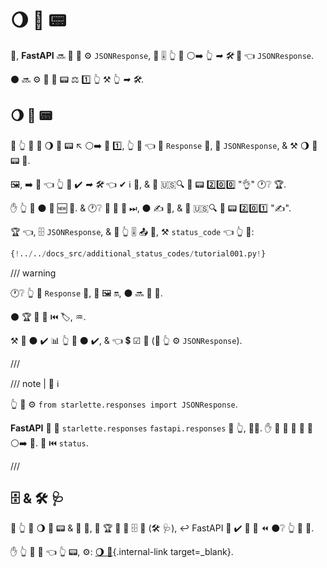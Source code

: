 # 🌖 👔 📟

🔢, **FastAPI** 🔜 📨 📨 ⚙️ `JSONResponse`, 🚮 🎚 👆 📨 ⚪️➡️ 👆 *➡ 🛠️* 🔘 👈 `JSONResponse`.

⚫️ 🔜 ⚙️ 🔢 👔 📟 ⚖️ 1️⃣ 👆 ⚒ 👆 *➡ 🛠️*.

## 🌖 👔 📟

🚥 👆 💚 📨 🌖 👔 📟 ↖️ ⚪️➡️ 👑 1️⃣, 👆 💪 👈 🛬 `Response` 🔗, 💖 `JSONResponse`, &amp; ⚒ 🌖 👔 📟 🔗.

🖼, ➡️ 💬 👈 👆 💚 ✔️ *➡ 🛠️* 👈 ✔ ℹ 🏬, &amp; 📨 🇺🇸🔍 👔 📟 2️⃣0️⃣0️⃣ "👌" 🕐❔ 🏆.

✋️ 👆 💚 ⚫️ 🚫 🆕 🏬. &amp; 🕐❔ 🏬 🚫 🔀 ⏭, ⚫️ ✍ 👫, &amp; 📨 🇺🇸🔍 👔 📟 2️⃣0️⃣1️⃣ "✍".

🏆 👈, 🗄 `JSONResponse`, &amp; 📨 👆 🎚 📤 🔗, ⚒ `status_code` 👈 👆 💚:

```Python hl_lines="4  25"
{!../../docs_src/additional_status_codes/tutorial001.py!}
```

/// warning

🕐❔ 👆 📨 `Response` 🔗, 💖 🖼 🔛, ⚫️ 🔜 📨 🔗.

⚫️ 🏆 🚫 🎻 ⏮️ 🏷, ♒️.

⚒ 💭 ⚫️ ✔️ 📊 👆 💚 ⚫️ ✔️, &amp; 👈 💲 ☑ 🎻 (🚥 👆 ⚙️ `JSONResponse`).

///

/// note | 📡 ℹ

👆 💪 ⚙️ `from starlette.responses import JSONResponse`.

**FastAPI** 🚚 🎏 `starlette.responses` `fastapi.responses` 🏪 👆, 👩‍💻. ✋️ 🌅 💪 📨 👟 🔗 ⚪️➡️ 💃. 🎏 ⏮️ `status`.

///

## 🗄 &amp; 🛠️ 🩺

🚥 👆 📨 🌖 👔 📟 &amp; 📨 🔗, 👫 🏆 🚫 🔌 🗄 🔗 (🛠️ 🩺), ↩️ FastAPI 🚫 ✔️ 🌌 💭 ⏪ ⚫️❔ 👆 🚶 📨.

✋️ 👆 💪 📄 👈 👆 📟, ⚙️: [🌖 📨](additional-responses.md){.internal-link target=_blank}.
